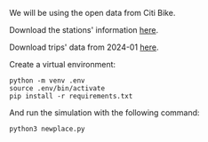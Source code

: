 We will be using the open data from Citi Bike.

Download the stations' information [here](https://gbfs.citibikenyc.com/gbfs/en/station_information.json).

Download trips' data from 2024-01 [here](https://s3.amazonaws.com/tripdata/202401-citibike-tripdata.csv.zip).

Create a virtual environment:
```
python -m venv .env
source .env/bin/activate
pip install -r requirements.txt
```

And run the simulation with the following command:
```
python3 newplace.py
```
